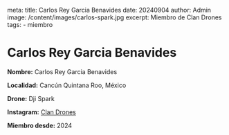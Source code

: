 meta:
  title: Carlos Rey Garcia Benavides
  date: 20240904
  author: Admin
  image: /content/images/carlos-spark.jpg
  excerpt: Miembro de Clan Drones
  tags:
    - miembro

# Carlos Rey Garcia Benavides
**Nombre:** Carlos Rey Garcia Benavides

**Localidad:** Cancún Quintana Roo, México

**Drone:** Dji Spark 

**Instagram:** [Clan Drones](https://instagram.com/elclandrones)

**Miembro desde:** 2024
